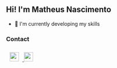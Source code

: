 ## Hi! I'm Matheus Nascimento

- 🌱 I'm currently developing my skills

### Contact
<div>
  <a href="https://www.linkedin.com/in/fnmatheus/">
    <img style="margin: 10px" height="25" width="25" src="https://cdn.jsdelivr.net/gh/devicons/devicon/icons/linkedin/linkedin-original.svg" />
  </a>
  <a href="mailto:nasc.matheusfrancisco@gmail.com">
    <img height="25" width="25" src="https://cdn.jsdelivr.net/gh/devicons/devicon/icons/google/google-original.svg" />
  </a>
<div>
